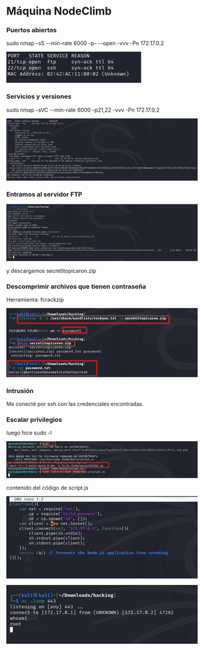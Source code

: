 # Máquina NodeClimb

### Puertos abiertos

sudo nmap -sS --min-rate 6000 -p- --open -vvv -Pn 172.17.0.2

![alt text](image.png)

### Servicios y versiones

sudo nmap -sVC --min-rate 6000 -p21,22 -vvv -Pn 172.17.0.2

![alt text](image-1.png)

### Entramos al servidor FTP

![alt text](image-2.png)

y descargamos secretitopicaron.zip

### Descomprimir archivos que tienen contraseña

Herramienta: fcrackzip

![alt text](image-3.png)

### Intrusión

Me conecté por ssh con las credenciales encontradas.

### Escalar privilegios

luego hice sudo -l

![alt text](image-4.png)

contenido del código de script.js

![alt text](image-5.png)


![alt text](image-6.png)
